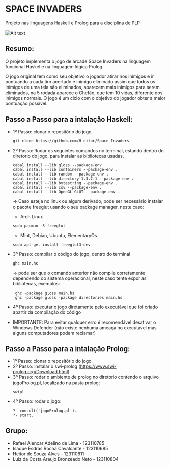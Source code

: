 # SPACE INVADERS
Projeto nas linguagens Haskell e Prolog para a disciplina de PLP

![Alt text](https://res.cloudinary.com/cook-becker/image/fetch/q_auto:best,f_auto,w_1920,g_center/https://candb.com/site/candb/images/artwork/MarqueeHome.jpg "title image")

## Resumo:
  O projeto implementa o jogo de arcade Space Invaders na linguagem funcional Haskel e na linguagem lógica Prolog.
  
  O jogo original tem como seu objetivo o jogador atirar nos inimigos e ir pontuando a cada tiro acertado e inimigo eliminado    assim que todos os inimigos de uma tela são eliminados, aparecem mais inimigos para serem eliminados, na 5 rodada
  aparece o Chefão, que tem 10 vidas, diferente dos inimigos normais. O jogo é um ciclo com o objetivo do jogador obter a maior   pontuação possível.


## Passo a Passo para a intalação Haskell:

- 1º Passo: clonar o repositório do jogo.
    ```
    git clone https://github.com/H-eitor/Space-Invaders
    ```
- 2º Passo: Rodar os seguintes comandos no terminal, estando dentro do diretorio do jogo, para instalar as bibliotecas usadas.
    ```
   cabal install --lib gloss --package-env .
   cabal install --lib containers --package-env .
   cabal install --lib random --package-env .
   cabal install --lib directory-1.3.7.1 --package-env .
   cabal install --lib bytestring --package-env .
   cabal install --lib csv --package-env .
   cabal install --lib OpenGL GLUT --package-env .
   ```

  -> Caso esteja no linux ou algum derivado, pode ser necessário instalar o pacote freeglut usando o seu package manager, neste caso:
     - Arch Linux
     ```
     sudo pacman -S freeglut 
     ```
     - Mint, Debian, Ubuntu, ElementaryOs 
     ```
     sudo apt-get install freeglut3-dev
     ```
- 3º Passo: compilar o código do jogo, dentro do terminal
    ```
    ghc main.hs
    ```
  -> pode ser que o comando anterior não compile corretamente dependendo do sistema operacional, neste caso tente expor as bibliotecas, exemplos:
    ```
     ghc -package gloss main.hs 
     ghc -package gloss -package directories main.hs
    ```
- 4º Passo: executar o jogo diretamente pelo executável que foi criado apartir da compilação do código

- IMPORTANTE: Para evitar qualquer erro é recomendável desativar o Windows Defender (não existe nenhuma ameaça no executavel mas alguns computadores podem reclamar)
## Passo a Passo para a intalação Prolog:
- 1º Passo: clonar o repositório do jogo.
- 2º Passo: instalar o swi-prolog (https://www.swi-prolog.org/Download.html)
- 3º Passo: rodar o ambiente de prolog no diretorio contendo o arquivo jogoProlog.pl, localizado na pasta prolog:
  ```
  swipl
  ```
- 4º Passo: rodar o jogo:
  ```
  ?- consult('jogoProlog.pl').
  ?- start.
  ```
## Grupo:
- Rafael Alencar Adelino de Lima - 123110785
- Isaque Esdras Rocha Cavalcante - 123110685
- Heitor de Souza Alves - 123110811
- Luiz da Costa Araujo Bronzeado Neto - 123110804
